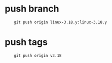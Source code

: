 # push branch
```
	git push origin linux-3.18.y:linux-3.18.y
```

# push tags
```
	git push origin v3.18
```

